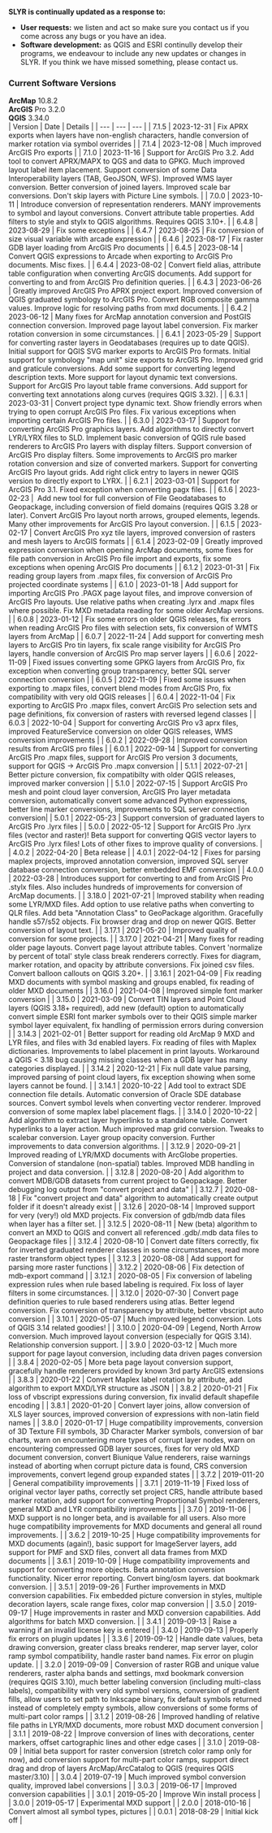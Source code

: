**SLYR is continually updated as a response to:**
- **User requests:** we listen and act so make sure you contact us if you come across any bugs or you have an idea.
- **Software development:** as QGIS and ESRI continully develop their programs, we endeavour to  include any new updates or changes in SLYR. If you think we have missed something, please contact us.

### Current Software Versions ###
**ArcMap** 10.8.2  
**ArcGIS** Pro 3.2.0  
**QGIS** 3.34.0  
| Version | Date | Details |
| --- | --- | --- |
| 7.1.5   | 2023-12-31  | Fix APRX exports when layers have non-english characters, handle conversion of marker rotation via symbol overrides |
| 7.1.4   | 2023-12-08  | Much improved ArcGIS Pro exports |
| 7.1.0   | 2023-11-16  | Support for ArcGIS Pro 3.2. Add tool to convert APRX/MAPX to QGS and data to GPKG. Much improved layout label item placement. Support conversion of some Data Interoperability layers (TAB, GeoJSON, WFS). Improved WMS layer conversion. Better conversion of joined layers. Improved scale bar conversions. Don't skip layers with Picture Line symbols. |
| 7.0.0   | 2023-10-11  | Introduce conversion of representation renderers. MANY improvements to symbol and layout conversions. Convert attribute table properties. Add filters to style and stylx to QGIS algorithms. Requires QGIS 3.10+. |
| 6.4.8   | 2023-08-29  | Fix some exceptions |
| 6.4.7   | 2023-08-25  | Fix conversion of size visual variable with arcade expression |
| 6.4.6   | 2023-08-17  | Fix raster GDB layer loading from ArcGIS Pro documents  |
| 6.4.5   | 2023-08-14  | Convert QGIS expressions to Arcade when exporting to ArcGIS Pro documents. Misc fixes. |
| 6.4.4   | 2023-08-02  | Convert field alias, attribute table configuration when converting ArcGIS documents. Add support for converting to and from ArcGIS Pro definition queries. |
| 6.4.3   | 2023-06-26  | Greatly improved ArcGIS Pro APRX project export. Improved conversion of QGIS graduated symbology to ArcGIS Pro. Convert RGB composite gamma values. Improve logic for resolving paths from mxd documents. |
| 6.4.2   | 2023-06-12  | Many fixes for ArcMap annotation conversion and PostGIS connection conversion. Improved page layout label conversion. Fix marker rotation conversion in some circumstances. |
| 6.4.1   | 2023-05-29  | Support for converting raster layers in Geodatabases (requires up to date QGIS). Initial support for QGIS SVG marker exports to ArcGIS Pro formats. Initial support for symbology "map unit" size exports to ArcGIS Pro. Improved grid and graticule conversions. Add some support for converting legend description texts. More support for layout dynamic text conversions. Support for ArcGIS Pro layout table frame conversions. Add support for converting text annotations along curves (requires QGIS 3.32). |
| 6.3.1   | 2023-03-31  | Convert project type dynamic text. Show friendly errors when trying to open corrupt ArcGIS Pro files. Fix various exceptions when importing certain ArcGIS Pro files. |
| 6.3.0   | 2023-03-17  | Support for converting ArcGIS Pro graphics layers. Add algorithms to directly convert LYR/LYRX files to SLD. Implement basic conversion of QGIS rule based renderers to ArcGIS Pro layers with display filters. Support conversion of ArcGIS Pro display filters. Some improvements to ArcGIS pro marker rotation conversion and size of converted markers. Support for converting ArcGIS Pro layout grids. Add right click entry to layers in newer QGIS version to directly export to LYRX. |
| 6.2.1   | 2023-03-01  | Support for ArcGIS Pro 3.1. Fixed exception when converting pagx files. |
| 6.1.6   | 2023-02-23  |  Add new tool for full conversion of File Geodatabases to Geopackage, including conversion of field domains (requires QGIS 3.28 or later). Convert ArcGIS Pro layout north arrows, grouped elements, legends. Many other improvements for ArcGIS Pro layout conversion. |
| 6.1.5   | 2023-02-17  | Convert ArcGIS Pro xyz tile layers, improved conversion of rasters and mesh layers to ArcGIS formats |
| 6.1.4   | 2023-02-09  | Greatly improved expression conversion when opening ArcMap documents, some fixes for file path conversion in ArcGIS Pro file import and exports, fix some exceptions when opening ArcGIS Pro documents |
| 6.1.2   | 2023-01-31  | Fix reading group layers from .mapx files, fix conversion of ArcGIS Pro projected coordinate systems |
| 6.1.0   | 2023-01-18  | Add support for importing ArcGIS Pro .PAGX page layout files, and improve conversion of ArcGIS Pro layouts. Use relative paths when creating .lyrx and .mapx files where possible. Fix MXD metadata reading for some older ArcMap versions. |
| 6.0.8   | 2023-01-12  | Fix some errors on older QGIS releases, fix errors when reading ArcGIS Pro files with selection sets, fix conversion of WMTS layers from ArcMap |
| 6.0.7   | 2022-11-24  | Add support for converting mesh layers to ArcGIS Pro tin layers, fix scale range visibility for ArcGIS Pro layers, handle conversion of ArcGIS Pro map server layers |
| 6.0.6   | 2022-11-09  | Fixed issues converting some GPKG layers from ArcGIS Pro, fix exception when converting group transparency, better SQL server connection conversion |
| 6.0.5   | 2022-11-09  | Fixed some issues when exporting to .mapx files, convert blend modes from ArcGIS Pro, fix compatibility with very old QGIS releases |
| 6.0.4   | 2022-11-04  | Fix exporting to ArcGIS Pro .mapx files, convert ArcGIS Pro selection sets and page definitions, fix conversion of rasters with reversed legend classes |
| 6.0.3   | 2022-10-04  | Support for converting ArcGIS Pro v3 aprx files, improved FeatureService conversion on older QGIS releases, WMS conversion improvements |
| 6.0.2   | 2022-09-28  | Improved conversion results from ArcGIS pro files |
| 6.0.1   | 2022-09-14  | Support for converting ArcGIS Pro .mapx files, support for ArcGIS Pro version 3 documents, support for QGIS -> ArcGIS Pro .mapx conversion |
| 5.1.1   | 2022-07-21  | Better picture conversion, fix compatibilty with older QGIS releases, improved marker conversion |
| 5.1.0   | 2022-07-15  | Support ArcGIS Pro mesh and point cloud layer conversion, ArcGIS Pro layer metadata conversion, automatically convert some advanced Python expressions, better line marker conversions, improvements to SQL server connection conversion|
| 5.0.1   | 2022-05-23  | Support conversion of graduated layers to ArcGIS Pro .lyrx files |
| 5.0.0   | 2022-05-12  | Support for ArcGIS Pro .lyrx files (vector and raster)! Beta support for converting QGIS vector layers to ArcGIS Pro .lyrx files! Lots of other fixes to improve quality of conversions. |
| 4.0.2   | 2022-04-20  | Beta release |
| 4.0.1   | 2022-04-12  | Fixes for parsing maplex projects, improved annotation conversion, improved SQL server database connection conversion, better embedded EMF conversion |
| 4.0.0   | 2022-03-28  | Introduces support for converting to and from ArcGIS Pro .stylx files. Also includes hundreds of improvements for conversion of ArcMap documents. |
| 3.18.0  | 2021-07-21  | Improved stability when reading some LYR/MXD files. Add option to use relative paths when converting to QLR files. Add beta "Annotation Class" to GeoPackage algorithm. Gracefully handle s57/s52 objects. Fix browser drag and drop on newer QGIS. Better conversion of layout text. |
| 3.17.1  | 2021-05-20  | Improved quality of conversion for some projects. |
| 3.17.0  | 2021-04-21  | Many fixes for reading older page layouts. Convert page layout attribute tables. Convert 'normalize by percent of total' style class break renderers correctly. Fixes for diagram, marker rotation, and opacity by attribute conversions. Fix joined csv files. Convert balloon callouts on QGIS 3.20+. |
| 3.16.1  | 2021-04-09  | Fix reading MXD documents with symbol masking and groups enabled, fix reading of older MXD documents |
| 3.16.0  | 2021-04-08  | Improved simple font marker conversion |
| 3.15.0  | 2021-03-09  | Convert TIN layers and Point Cloud layers (QGIS 3.18+ required), add new (default) option to automatically convert simple ESRI font marker symbols over to their QGIS simple marker symbol layer equivalent, fix handling of permission errors during conversion |
| 3.14.3  | 2021-02-01  | Better support for reading old ArcMap 9 MXD and LYR files, and files with 3d enabled layers. Fix reading of files with Maplex dictionaries. Improvements to label placement in print layouts. Workaround a QGIS < 3.18 bug causing missing classes when a GDB layer has many categories displayed. |
| 3.14.2  | 2020-12-21  | Fix null date value parsing, improved parsing of point cloud layers, fix exception showing when some layers cannot be found. |
| 3.14.1  | 2020-10-22  | Add tool to extract SDE connection file details. Automatic conversion of Oracle SDE database sources. Convert symbol levels when converting vector renderer. Improved conversion of some maplex label placement flags. |
| 3.14.0  | 2020-10-22  | Add algorithm to extract layer hyperlinks to a standalone table. Convert hyperlinks to a layer action. Much improved map grid conversion. Tweaks to scalebar conversion. Layer group opacity conversion. Further improvements to data conversion algorithms. |
| 3.12.9  | 2020-09-21  | Improved reading of LYR/MXD documents with ArcGlobe properties. Conversion of standalone (non-spatial) tables. Improved MDB handling in project and data conversion. |
| 3.12.8  | 2020-08-20  | Add algorithm to convert MDB/GDB datasets from current project to Geopackage. Better debugging log output from "convert project and data" |
| 3.12.7  | 2020-08-18  | Fix "convert project and data" algorithm to automatically create output folder if it doesn't already exist |
| 3.12.6  | 2020-08-14  | Improved support for very (very!) old MXD projects. Fix conversion of gdb/mdb data files when layer has a filter set. |
| 3.12.5  | 2020-08-11  | New (beta) algorithm to convert an MXD to QGIS and convert all referenced .gdb/.mdb data files to Geopackage files |
| 3.12.4  | 2020-08-10  | Convert date filters correctly, fix for inverted graduated renderer classes in some circumstances, read more raster transform object types |
| 3.12.3  | 2020-08-08  | Add support for parsing more raster functions |
| 3.12.2  | 2020-08-06  | Fix detection of mdb-export command |
| 3.12.1  | 2020-08-05  | Fix conversion of labeling expression rules when rule based labeling is required. Fix loss of layer filters in some circumstances. |
| 3.12.0  | 2020-07-30  | Convert page definition queries to rule based renderers using atlas. Better legend conversion. Fix conversion of transparency by attribute, better vbscript auto conversion |
| 3.10.1  | 2020-05-07  | Much improved legend conversion. Lots of QGIS 3.14 related goodies! |
| 3.10.0  | 2020-04-09  | Legend, North Arrow conversion. Much improved layout conversion (especially for QGIS 3.14). Relationship conversion support. |
| 3.9.0   | 2020-03-12  | Much more support for page layout conversion, including data driven pages conversion |
| 3.8.4   | 2020-02-05  | More beta page layout conversion support, gracefully handle renderers provided by known 3rd party ArcGIS extensions |
| 3.8.3   | 2020-01-22  | Convert Maplex label rotation by attribute, add algorithm to export MXD/LYR structure as JSON |
| 3.8.2   | 2020-01-21  | Fix loss of vbscript expressions during conversion, fix invalid default shapefile encoding |
| 3.8.1   | 2020-01-20  | Convert layer joins, allow conversion of XLS layer sources, improved conversion of expressions with non-latin field names |
| 3.8.0   | 2020-01-17  | Huge compatibility improvements, conversion of 3D Texture Fill symbols, 3D Character Marker symbols, conversion of bar charts, warn on encountering more types of corrupt layer nodes, warn on encountering compressed GDB layer sources, fixes for very old MXD document conversion, convert Biunique Value renderers, raise warnings instead of aborting when corrupt picture data is found, CRS conversion improvements, convert legend group expanded states |
| 3.7.2   | 2019-011-20 | General compatibility improvements |
| 3.7.1   | 2019-11-19  | Fixed loss of original vector layer paths, correctly set project CRS, handle attribute based marker rotation, add support for converting Proportional Symbol renderers, general MXD and LYR compatibility improvements |
| 3.7.0   | 2019-11-06  | MXD support is no longer beta, and is available for all users. Also more huge compatibility improvements for MXD documents and general all round improvements. |
| 3.6.2   | 2019-10-25  | Huge compatibility improvements for MXD documents (again!), basic support for ImageServer layers, add support for PMF and SXD files, convert all data frames from MXD documents |
| 3.6.1   | 2019-10-09  | Huge compatibility improvements and support for converting more objects. Beta annotation conversion functionality. Nicer error reporting. Convert bing/osm layers. dat bookmark conversion. |
| 3.5.1   | 2019-09-26  | Further improvements in MXD conversion capabilities. Fix embedded picture conversion in styles, multiple decoration layers, scale range fixes, color map conversion |
| 3.5.0   | 2019-09-17  | Huge improvements in raster and MXD conversion capabilities. Add algorithms for batch MXD conversion. |
| 3.4.1   | 2019-09-13  | Raise a warning if an invalid license key is entered |
| 3.4.0   | 2019-09-13  | Properly fix errors on plugin updates |
| 3.3.6   | 2019-09-12  | Handle date values, beta drawing conversion, greater class breaks renderer, map server layer, color ramp symbol compatibility, handle raster band names. Fix error on plugin update. |
| 3.2.0   | 2019-09-09  | Conversion of raster RGB and unique value renderers, raster alpha bands and settings, mxd bookmark conversion (requires QGIS 3.10), much better labeling conversion (including multi-class labels), compatibility with very old symbol versions, conversion of gradient fills, allow users to set path to Inkscape binary, fix default symbols returned instead of completely empty symbols, allow conversions of some forms of multi-part color ramps |
| 3.1.2   | 2019-08-26  | Improved handling of relative file paths in LYR/MXD documents, more robust MXD document conversion |
| 3.1.1   | 2019-08-22  | Improve conversion of lines with decorations, center markers, offset cartographic lines and other edge cases |
| 3.1.0   | 2019-08-09  | Initial beta support for raster conversion (stretch color ramp only for now), add conversion support for multi-part color ramps, support direct drag and drop of layers ArcMap/ArcCatalog to QGIS (requires QGIS master/3.10) |
| 3.0.4   | 2019-07-19  | Much improved symbol conversion quality, improved label conversions |
| 3.0.3   | 2019-06-17  | Improved conversion capabilities |
| 3.0.1   | 2019-05-20  | Improve Win install process |
| 3.0.0   | 2019-05-17  | Experimental MXD support |
| 2.0.0   | 2018-010-16 | Convert almost all symbol types, pictures |
| 0.0.1   | 2018-08-29  | Initial kick off |

